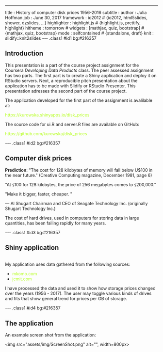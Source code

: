 ---
title       : History of computer disk prices 1956-2016
subtitle    : 
author      : Julia Hoffman
job         : June 30, 2017
framework   : io2012        # {io2012, html5slides, shower, dzslides, ...}
highlighter : highlight.js  # {highlight.js, prettify, highlight}
hitheme     : tomorrow      # 
widgets     : [mathjax, quiz, bootstrap] # {mathjax, quiz, bootstrap}
mode        : selfcontained # {standalone, draft}
knit        : slidify::knit2slides
---  .class1 #id1 bg:#216357

<style media="screen">
a:link { color:#b3ff1a; text-decoration: none; }
a:visited { color:#99e600; text-decoration: none; }
a:hover { color:##ffff00; text-decoration: none; }
a:active { color:#ffffff; text-decoration: underline; }
</style>

## Introduction

This presentation is a part of the course project assignment for the Coursera 
*Developing Data Products* class. The peer assessed assignment has two parts. 
The first part is to create a Shiny application and deploy it on RStudio servers. 
Next, a reproducible pitch presentation about the application has to be made with 
Slidify or RStudio Presenter. This presentation adresses the second part of the course project.

The application developed for the first part of the assignment is avalilable at:

<a href="https://kurowska.shinyapps.io/disk_prices">https://kurowska.shinyapps.io/disk_prices</a>

The source code for ui.R and server.R files are available on GitHub:

<a href="https://github.com/kurowska/disk_prices">https://github.com/kurowska/disk_prices</a>

--- .class1 #id2 bg:#216357

## Computer disk prices

**Prediction:**
"The cost for 128 kilobytes of memory will fall below U$100 in the near future." 
(Creative Computing magazine, December 1981, page 6)

"At `$`100 for 128 kilobytes, the price of 256 megabytes comes to `$`200,000." 

"Make it bigger, faster, cheaper. "

— Al Shugart 
Chairman and CEO of Seagate Technology Inc. 
(originally Shugart Technology Inc.) 

The cost of hard drives, used in computers for storing data in large quantities, 
has been falling rapidly for many years. 


---  .class1 #id3 bg:#216357

<style>
a:link { color:#b3ff1a; text-decoration: none; }
a:visited { color:#99e600; text-decoration: none; }
a:hover { color:##ffff00; text-decoration: none; }
a:active { color:#ffffff; text-decoration: underline; }
</style>

## Shiny application

</br>
My application uses data gathered from the following sources:

* <a href="http://www.mkomo.com/cost-per-gigabyte">mkomo.com</a>
* <a href="http://www.jcmit.net/diskprice.htm">jcmit.com</a>

I have processed the data and used it to show how storage prices changed over 
the years (1956 - 2017). The user may toggle various kinds of drives and fits 
that show general trend for prices per GB of storage.

---  .class1 #id4 bg:#216357

## The application 

An example screen shot from the application:

<img src="assets/img/ScreenShot.png" alt="", width=800px>






